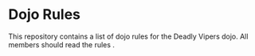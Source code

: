 Dojo Rules
==========

This repository contains a list of dojo rules for the Deadly Vipers dojo.
All members should read the rules .


